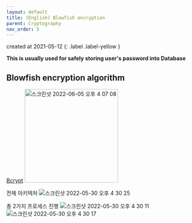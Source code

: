 ```yaml
---
layout: default
title: (English) Blowfish encryption
parent: Cryptography
nav_order: 5
---
```


created at 2021-05-12
{: .label .label-yellow }

**This is usually used for safely storing user's password into Database**


## Blowfish encryption algorithm
[Bcrypt](https://www.usenix.org/legacy/event/usenix99/provos/provos.pdf)
<img width="244" alt="스크린샷 2022-06-05 오후 4 07 08" src="https://user-images.githubusercontent.com/29156882/172039649-3271a9ee-28c9-4266-973d-d5563e8e2d5c.png">

전체 아키텍처
![스크린샷 2022-05-30 오후 4 30 25](https://user-images.githubusercontent.com/29156882/170941563-34716fcd-9b7b-46b4-8408-d6243de383ff.png)


총 2가지 프로세스 진행
![스크린샷 2022-05-30 오후 4 30 11](https://user-images.githubusercontent.com/29156882/170941345-47dc4bf7-77fb-4dba-9a6e-0463b409036f.png)
![스크린샷 2022-05-30 오후 4 30 17](https://user-images.githubusercontent.com/29156882/170941437-d2351113-df5f-46d3-81ca-ff87fa5e8fc6.png)

